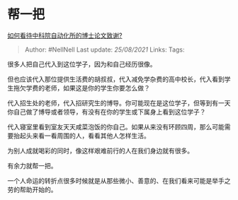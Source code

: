 # 帮一把
[如何看待中科院自动化所的博士论文致谢?](https://www.zhihu.com/question/454961393/answer/1842043413)

> Author: #NellNell 
> Last update: *25/08/2021* 
> Links:
> Tags: 

很多人把自己代入到这位学子，因为和自己经历很像。

但也应该代入那位提供生活费的胡叔叔，代入减免学杂费的高中校长，代入看到学生拖欠学费的老师，如果这是你的学生你要怎么做？

代入招生处的老师，代入招研究生的博导。你可能现在是这位学子，但等到有一天你自己做了博导或者领导，有没有在你的学生或下属身上看到这位学子？

代入寝室里看到室友天天咸菜泡饭的你自己。如果从来没有环顾四周，那么可能需要抬起头来看一看周围的人，看看其他人怎样生活。

为别人成就喝彩的同时，像这样艰难前行的人在我们身边就有很多。

有余力就帮一把。

一个人命运的转折点很多时候就是从那些微小、善意的、在我们看来可能是举手之劳的帮助开始的。

  
  



